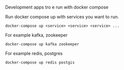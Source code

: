 Development apps tro e run with docker compose

Run docker compose up with services you want to run. 
```shell script
docker-compose up <service> <service> <service> ...
```

For example kafka, zookeeper
```shell script
docker-compose up kafka zookeeper
```

For example redis, postgres
```shell script
docker-compose up redis postgis
```